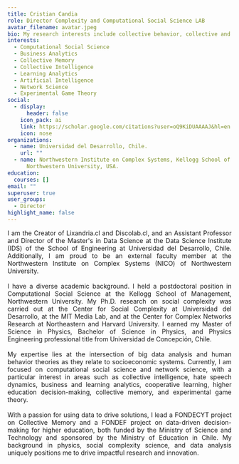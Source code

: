```yaml
---
title: Cristian Candia
role: Director Complexity and Computational Social Science LAB
avatar_filename: avatar.jpeg
bio: My research interests include collective behavior, collective and artificial, network science, and business analytics.
interests:
  - Computational Social Science
  - Business Analytics
  - Collective Memory
  - Collective Intelligence
  - Learning Analytics
  - Artificial Intelligence
  - Network Science
  - Experimental Game Theory
social:
  - display:
      header: false
    icon_pack: ai
    link: https://scholar.google.com/citations?user=oQ9KiDUAAAAJ&hl=en
    icon: nose
organizations:
  - name: Universidad del Desarrollo, Chile.
    url: ""
  - name: Northwestern Institute on Complex Systems, Kellogg School of Management,
      Northwestern University, USA.
education:
  courses: []
email: ""
superuser: true
user_groups:
  - Director
highlight_name: false
---
```


<div style="text-align: justify">

I am the Creator of Lixandria.cl and Discolab.cl, and an Assistant Professor and Director of the Master's in Data Science at the Data Science Institute (IDS) of the School of Engineering at Universidad del Desarrollo, Chile. Additionally, I am proud to be an external faculty member at the Northwestern Institute on Complex Systems (NICO) of Northwestern University.\
\
I have a diverse academic background. I held a postdoctoral position in Computational Social Science at the Kellogg School of Management, Northwestern University. My Ph.D. research on social complexity was carried out at the Center for Social Complexity at Universidad del Desarrollo, at the MIT Media Lab, and at the Center for Complex Networks Research at Northeastern and Harvard University. I earned my Master of Science in Physics, Bachelor of Science in Physics, and Physics Engineering professional title from Universidad de Concepción, Chile.\
\
My expertise lies at the intersection of big data analysis and human behavior theories as they relate to socioeconomic systems. Currently, I am focused on computational social science and network science, with a particular interest in areas such as collective intelligence, hate speech dynamics, business and learning analytics, cooperative learning, higher education decision-making, collective memory, and experimental game theory.\
\
With a passion for using data to drive solutions, I lead a FONDECYT project on Collective Memory and a FONDEF project on data-driven decision-making for higher education, both funded by the Ministry of Science and Technology and sponsored by the Ministry of Education in Chile. My background in physics, social complexity science, and data analysis uniquely positions me to drive impactful research and innovation.


</div>